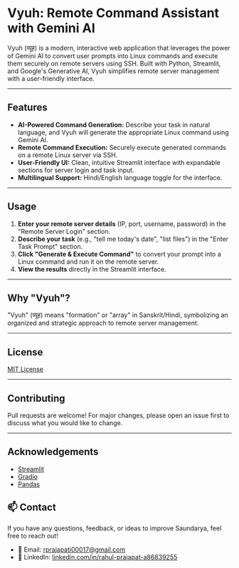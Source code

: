 # Vyuh: Remote Command Assistant with Gemini AI

Vyuh (व्यूह) is a modern, interactive web application that leverages the power of Gemini AI to convert user prompts into Linux commands and execute them securely on remote servers using SSH. Built with Python, Streamlit, and Google's Generative AI, Vyuh simplifies remote server management with a user-friendly interface.

---

## Features

- **AI-Powered Command Generation:** Describe your task in natural language, and Vyuh will generate the appropriate Linux command using Gemini AI.
- **Remote Command Execution:** Securely execute generated commands on a remote Linux server via SSH.
- **User-Friendly UI:** Clean, intuitive Streamlit interface with expandable sections for server login and task input.
- **Multilingual Support:** Hindi/English language toggle for the interface.
---

## Usage

1. **Enter your remote server details** (IP, port, username, password) in the "Remote Server Login" section.
2. **Describe your task** (e.g., "tell me today's date", "list files") in the "Enter Task Prompt" section.
3. **Click "Generate & Execute Command"** to convert your prompt into a Linux command and run it on the remote server.
4. **View the results** directly in the Streamlit interface.

---

## Why "Vyuh"?

"Vyuh" (व्यूह) means "formation" or "array" in Sanskrit/Hindi, symbolizing an organized and strategic approach to remote server management.

---

## License

[MIT License](LICENSE)

---

## Contributing

Pull requests are welcome! For major changes, please open an issue first to discuss what you would like to change.

---
## Acknowledgements

- [Streamlit](https://streamlit.io/)
- [Gradio](https://gradio.app/)
- [Pandas](https://pandas.pydata.org/)



## 📫 Contact

If you have any questions, feedback, or ideas to improve Saundarya, feel free to reach out!

- 📧 Email: [rprajapati00017@gmail.com](mailto:rprajapati00017@gmail.com)
- 💼 LinkedIn: [linkedin.com/in/rahul-prajapat-a86839255](https://www.linkedin.com/in/rahul-prajapat-a86839255/)

